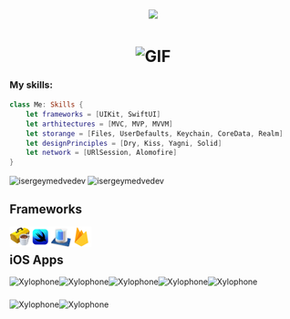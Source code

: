 <h1 align="center">
  <a href="https://git.io/typing-svg">
    <img src="https://readme-typing-svg.herokuapp.com/?lines=Hello,+There!+👋;I'm+Sergey+Medvedev;Nice+to+meet+you!&center=true&size=30">
  </a>
</h1>
<h1 align="center">
<img align="center" alt="GIF" src="https://github.com/abhisheknaiidu/abhisheknaiidu/blob/master/code.gif?raw=true" width="500" height="320" />
</h1>

<h3 align="left">My skills:</h3>
<p align="left">
</p>

```Swift
class Me: Skills {
    let frameworks = [UIKit, SwiftUI]
    let arthitectures = [MVC, MVP, MVVM]
    let storange = [Files, UserDefaults, Keychain, CoreData, Realm]
    let designPrinciples = [Dry, Kiss, Yagni, Solid]
    let network = [URlSession, Alomofire]
}
```



<img align="center" src="https://github-readme-stats.vercel.app/api?username=isergeymedvedev&show_icons=true&locale=en" alt="isergeymedvedev" width="47%"/>  <img align="center" src="https://github-readme-streak-stats.herokuapp.com/?user=isergeymedvedev&" alt="isergeymedvedev" width="50%"/>
## Frameworks  
<img align="left" alt="CocoaTouch" height="36px" src="https://github.com/VladimirFibe/VladimirFibe/blob/main/Assets/cocoatouch.png?raw=true" />
<img align="left" alt="SwiftUI" height="36px" src="https://github.com/VladimirFibe/VladimirFibe/blob/main/Assets/swiftui.png?raw=true" />
<img align="left" alt="CoreData" height="36px" src="https://github.com/VladimirFibe/VladimirFibe/blob/main/Assets/coredata.png?raw=true" />
<img align="left" alt="Firebase" height="36px" src="https://github.com/VladimirFibe/VladimirFibe/blob/main/Assets/firebase.png" />

&nbsp;
&nbsp; 

## iOS Apps
<a href="https://github.com/iSergeyMedvedev/DestiniUICode">
<img align="left" alt="Xylophone" height="40px" src="https://github.com/iSergeyMedvedev/DestiniUICode/blob/main/DestiniUICode/Resources/Assets.xcassets/AppIcon.appiconset/Icon.png?raw=true" />
</a>

<a href="https://github.com/iSergeyMedvedev/BMI_CalculatorUICode">
<img align="left" alt="Xylophone" height="40px" src="https://github.com/iSergeyMedvedev/BMI_CalculatorUICode/blob/main/BMI_CalculatorUICode/Resources/Assets.xcassets/AppIcon.appiconset/1024.png?raw=true" />
</a>

<a href="https://github.com/iSergeyMedvedev/QuizzlerUICode">
<img align="left" alt="Xylophone" height="40px" src="https://github.com/iSergeyMedvedev/QuizzlerUICode/blob/main/QuizzlerUICode/Assets.xcassets/AppIcon.appiconset/1024.png?raw=true" />
</a>

<a href="https://github.com/iSergeyMedvedev/EggTimerUICode">
<img align="left" alt="Xylophone" height="40px" src="https://github.com/iSergeyMedvedev/EggTimerUICode/blob/main/EggTimerUICode/Assets.xcassets/AppIcon.appiconset/1024.png?raw=true" />
</a>

<a href="https://github.com/iSergeyMedvedev/XylophoneUICode">
<img align="left" alt="Xylophone" height="40px" src="https://github.com/iSergeyMedvedev/XylophoneUICode/blob/main/XylophoneUICode/Assets.xcassets/AppIcon.appiconset/Icon-1024.png?raw=true" />
</a>

<a href="https://github.com/iSergeyMedvedev/DiceeUIcode">
<img align="left" alt="Xylophone" height="40px" src="https://github.com/iSergeyMedvedev/DiceeUIcode/blob/main/DiceeUIcode/Assets.xcassets/AppIcon.appiconset/1024.png?raw=true" />
</a>

<a href="https://github.com/iSergeyMedvedev/I-Am-PoorUICode">
<img align="left" alt="Xylophone" height="40px" src="https://github.com/iSergeyMedvedev/I-Am-PoorUICode/blob/main/I%20Am%20Poor/Assets.xcassets/AppIcon.appiconset/1024.png?raw=true" />
</a>

